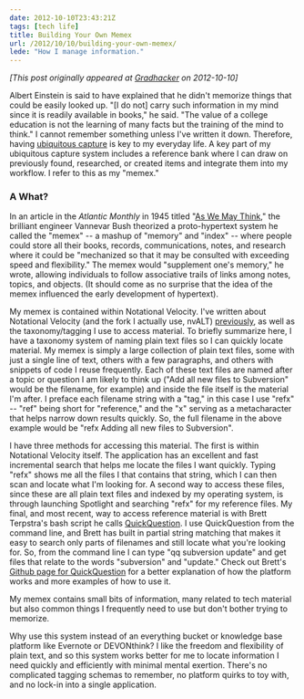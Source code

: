 ```yaml
---
date: 2012-10-10T23:43:21Z
tags: [tech life]
title: Building Your Own Memex
url: /2012/10/10/building-your-own-memex/
lede: "How I manage information."
---
```


*[This post originally appeared at [Gradhacker](http://www.gradhacker.org/2012/10/10/building-your-own-memex/) on 2012-10-10]*

Albert Einstein is said to have explained that he didn't memorize things that could be easily looked up. "[I do not] carry such information in my mind since it is readily available in books," he said. "The value of a college education is not the learning of many facts but the training of the mind to think." I cannot remember something unless I've written it down. Therefore, having <a href="http://zenhabits.net/tips-for-gtds-ubiquitous-capture/">ubiquitous capture</a> is key to my everyday life. A key part of my ubiquitous capture system includes a reference bank where I can draw on previously found, researched, or created items and integrate them into my workflow. I refer to this as my "memex."

### A What?

In an article in the <em>Atlantic Monthly</em> in 1945 titled "<a href="http://www.theatlantic.com/magazine/archive/1945/07/as-we-may-think/303881/">As We May Think</a>," the brilliant engineer Vannevar Bush theorized a proto-hypertext system he called the "memex" -- a mashup of "memory" and "index" -- where people could store all their books, records, communications, notes, and research where it could be "mechanized so that it may be consulted with exceeding speed and flexibility." The memex would "supplement one's memory," he wrote, allowing individuals to follow associative trails of links among notes, topics, and objects. (It should come as no surprise that the idea of the memex influenced the early development of hypertext).

My memex is contained within Notational Velocity. I've written about Notational Velocity (and the fork I actually use, nvALT) <a href="http://www.jasonheppler.org/2011/07/22/using-notational-velocity.html">previously</a>, as well as the taxonomy/tagging I use to access material. To briefly summarize here, I have a taxonomy system of naming plain text files so I can quickly locate material. My memex is simply a large collection of plain text files, some with just a single line of text, others with a few paragraphs, and others with snippets of code I reuse frequently. Each of these text files are named after a topic or question I am likely to think up ("Add all new files to Subversion" would be the filename, for example) and inside the file itself is the material I'm after. I preface each filename string with a "tag," in this case I use "refx" -- "ref" being short for "reference," and the "x" serving as a metacharacter that helps narrow down results quickly. So, the full filename in the above example would be "refx Adding all new files to Subversion".

I have three methods for accessing this material. The first is within Notational Velocity itself. The application has an excellent and fast incremental search that helps me locate the files I want quickly. Typing "refx" shows me all the files I that contains that string, which I can then scan and locate what I'm looking for. A second way to access these files, since these are all plain text files and indexed by my operating system, is through launching Spotlight and searching "refx" for my reference files. My final, and most recent, way to access reference material is with Brett Terpstra's bash script he calls <a href="http://ttscoff.github.com/QuickQuestion/">QuickQuestion</a>. I use QuickQuestion from the command line, and Brett has built in partial string matching that makes it easy to search only parts of filenames and still locate what you're looking for. So, from the command line I can type "qq subversion update" and get files that relate to the words "subversion" and "update." Check out Brett's <a href="http://ttscoff.github.com/QuickQuestion/">Github page for QuickQuestion</a> for a better explanation of how the platform works and more examples of how to use it.

My memex contains small bits of information, many related to tech material but also common things I frequently need to use but don't bother trying to memorize.

Why use this system instead of an everything bucket or knowledge base platform like Evernote or DEVONthink? I like the freedom and flexibility of plain text, and so this system works better for me to locate information I need quickly and efficiently with minimal mental exertion. There's no complicated tagging schemas to remember, no platform quirks to toy with, and no lock-in into a single application.
